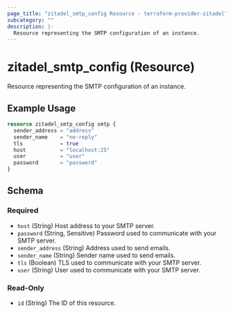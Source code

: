 ```yaml
---
page_title: "zitadel_smtp_config Resource - terraform-provider-zitadel"
subcategory: ""
description: |-
  Resource representing the SMTP configuration of an instance.
---
```


# zitadel_smtp_config (Resource)

Resource representing the SMTP configuration of an instance.

## Example Usage

```terraform
resource zitadel_smtp_config smtp {
  sender_address = "address"
  sender_name    = "no-reply"
  tls            = true
  host           = "localhost:25"
  user           = "user"
  password       = "password"
}
```

<!-- schema generated by tfplugindocs -->
## Schema

### Required

- `host` (String) Host address to your SMTP server.
- `password` (String, Sensitive) Password used to communicate with your SMTP server.
- `sender_address` (String) Address used to send emails.
- `sender_name` (String) Sender name used to send emails.
- `tls` (Boolean) TLS used to communicate with your SMTP server.
- `user` (String) User used to communicate with your SMTP server.

### Read-Only

- `id` (String) The ID of this resource.